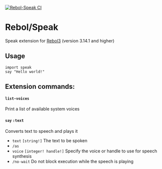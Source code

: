 [![Rebol-Speak CI](https://github.com/Oldes/Rebol-Speak/actions/workflows/main.yml/badge.svg)](https://github.com/Oldes/Rebol-Speak/actions/workflows/main.yml)

# Rebol/Speak

Speak extension for [Rebol3](https://github.com/Oldes/Rebol3) (version 3.14.1 and higher)

## Usage
```rebol
import speak
say "Hello world!"

```

## Extension commands:


#### `list-voices`
Print a list of available system voices

#### `say` `:text`
Converts text to speech and plays it
* `text` `[string!]` The text to be spoken
* `/as`
* `voice` `[integer! handle!]` Specify the voice or handle to use for speech synthesis
* `/no-wait` Do not block execution while the speech is playing

